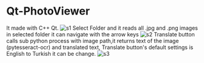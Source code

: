 # Qt-PhotoViewer
It made with C++ Qt.
![s1](https://user-images.githubusercontent.com/29579622/52919338-8d9fd180-3312-11e9-894c-6a155b6aa824.JPG)
Select Folder and it reads all .jpg and .png images in selected folder
it can navigate with the arrow keys
![s2](https://user-images.githubusercontent.com/29579622/52919339-8d9fd180-3312-11e9-9bd5-263cd02f472c.JPG)
Translate button calls sub python process with image path,it returns text of the image (pytesseract-ocr) and translated text,
Translate button's default settings is English to Turkish it can be change.
![s3](https://user-images.githubusercontent.com/29579622/52919340-8d9fd180-3312-11e9-8c20-a554725f16da.JPG)
